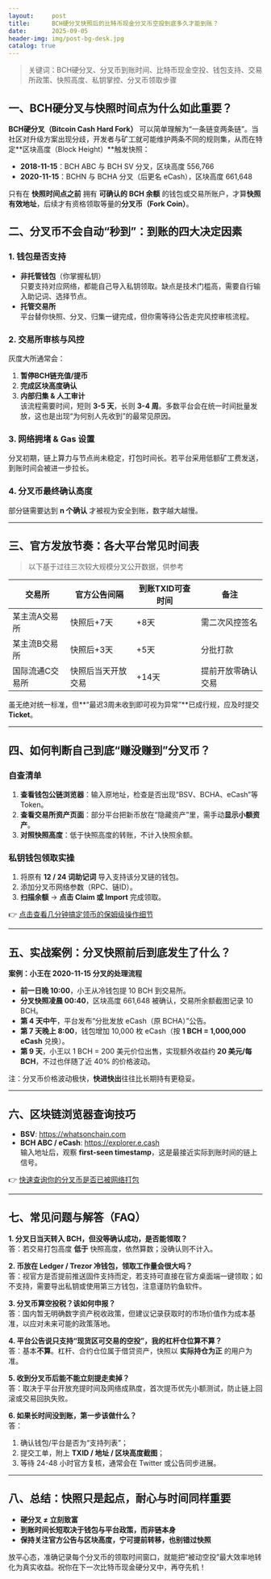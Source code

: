 ```yaml
---
layout:     post
title:      BCH硬分叉快照后的比特币现金分叉币空投到底多久才能到账？
date:       2025-09-05
header-img: img/post-bg-desk.jpg
catalog: true
---
```


> 关键词：BCH硬分叉、分叉币到账时间、比特币现金空投、钱包支持、交易所政策、快照高度、私钥掌控、分叉币领取步骤

## 一、BCH硬分叉与快照时间点为什么如此重要？

**BCH硬分叉（Bitcoin Cash Hard Fork）** 可以简单理解为“一条链变两条链”。当社区对升级方案出现分歧，开发者与矿工就可能维护两条不同的规则集，从而在特定**区块高度（Block Height）**触发快照：  
- **2018-11-15**：BCH ABC 与 BCH SV 分叉，区块高度 556,766  
- **2020-11-15**：BCHN 与 BCHA 分叉（后更名 eCash），区块高度 661,648  

只有在 **快照时间点之前** 拥有 **可确认的 BCH 余额** 的钱包或交易所账户，才算**快照有效地址**，后续才有资格领取等量的**分叉币（Fork Coin）**。

## 二、分叉币不会自动“秒到”：到账的四大决定因素

### 1. 钱包是否支持
- **非托管钱包**（你掌握私钥）  
  只要支持对应网络，都能自己导入私钥领取。缺点是技术门槛高，需要自行输入助记词、选择节点。
- **托管交易所**  
  平台替你快照、分叉、归集一键完成，但你需等待公告走完风控审核流程。

### 2. 交易所审核与风控
灰度大所通常会：  
1. **暂停BCH链充值/提币**  
2. **完成区块高度确认**  
3. **内部归集 & 人工审计**  
该流程需要时间，短则 **3-5 天**，长则 **3-4 周**。多数平台会在统一时间批量发放，这也是出现“为何别人先收到”的最常见原因。

### 3. 网络拥堵 & Gas 设置
分叉初期，链上算力与节点尚未稳定，打包时间长。若平台采用低额矿工费发送，到账时间会被进一步拉长。

### 4. 分叉币最终确认高度
部分链需要达到 **n 个确认** 才被视为安全到账，数字越大越慢。

---

## 三、官方发放节奏：各大平台常见时间表

> 以下基于过往三次较大规模分叉公开数据，供参考

| 交易所 | 官方公告间隔 | 到账TXID可查时间 | 备注 |
| --- | --- | --- | --- |
| 某主流A交易所 | 快照后+7天 | +8天 | 需二次风控签名 |
| 某主流B交易所 | 快照后+3天 | +5天 | 分批打款 |
| 国际流通C交易所 | 快照后当天开放交易 | +14天 | 提前开放零确认交易 |

虽无绝对统一标准，但**“最迟3周未收到即可视为异常”**已成行规，应及时提交 **Ticket**。

---

## 四、如何判断自己到底“赚没赚到”分叉币？

### 自查清单
1. **查看钱包公链浏览器**：输入原地址，检查是否出现“BSV、BCHA、eCash”等 Token。  
2. **查看交易所资产页面**：部分平台把新币放在“隐藏资产”里，需手动**显示小额资产**。  
3. **对照快照高度**：低于快照高度的转账，不计入快照余额。

### 私钥钱包领取实操
1. 将原有 **12 / 24 词助记词** 导入支持该分叉链的钱包。  
2. 添加分叉币网络参数（RPC、链ID）。  
3. **扫描余额** → **点击 Claim 或 Import** 完成领取。  

👉 [点击查看几分钟搞定领币的保姆级操作细节](https://okxdog.com/)

---

## 五、实战案例：分叉快照前后到底发生了什么？

**案例：小王在 2020-11-15 分叉的处理流程**

- **前一日晚 10:00**，小王从冷钱包提 10 BCH 到交易所。  
- **分叉快照凌晨 00:40**，区块高度 661,648 被确认，交易所余额截图记录 10 BCH。  
- **第 4 天中午**，平台发布“分批发放 eCash（原 BCHA）”公告。  
- **第 7 天晚上 8:00**，钱包增加 10,000 枚 eCash（按 **1 BCH = 1,000,000 eCash** 兑换）。  
- **第 9 天**，小王以 1 BCH = 200 美元价位出售，实现额外收益约 **20 美元/每 BCH**，不过也伴随了近 40% 的价格波动。

注：分叉币价格波动极快，**快进快出**往往比长期持有更稳妥。

---

## 六、区块链浏览器查询技巧

- **BSV**: https://whatsonchain.com  
- **BCH ABC / eCash**: https://explorer.e.cash  
输入地址后，观察 **first-seen timestamp**，这是最接近实际到账时间的链上信号。

👉 [快速查询你的分叉币是否已被网络打包](https://okxdog.com/)

---

## 七、常见问题与解答（FAQ）

**1. 分叉日当天转入 BCH，但没等确认成功，是否能领取？**  
答：若交易打包高度 **低于** 快照高度，依然算数；没确认则不计入。

**2. 币放在 Ledger / Trezor 冷钱包，领取工作量会很大吗？**  
答：视官方是否提前推送固件支持而定，若支持可直接在官方桌面端一键领取；如不支持，需要导出私钥或使用第三方钱包，注意谨防钓鱼软件。

**3. 分叉币算空投税？该如何申报？**  
答：国内暂无明确数字资产税收政策，但建议记录获取时的市场价值作为成本基准，以应对未来可能的政策落地。

**4. 平台公告说只支持“现货区可交易的空投”，我的杠杆仓位算不算？**  
答：基本**不算**。杠杆、合约仓位属于借贷资产，快照以 **实际持仓为正** 的用户为准。

**5. 收到分叉币后能不能立刻提走卖掉？**  
答：取决于平台开放充提时间及网络成熟度，首次提币优先小额测试，防止链上回滚或交易回执失败。

**6. 如果长时间没到账，第一步该做什么？**  
答：  
1. 确认钱包/平台是否为“支持列表”；  
2. 提交工单，附上 **TXID / 地址 / 区块高度截图**；  
3. 等待 24-48 小时官方复核，通常会在 Twitter 或公告同步进展。  

---

## 八、总结：快照只是起点，耐心与时间同样重要

- **硬分叉 ≠ 立刻致富**  
- **到账时间长短取决于钱包与平台政策，而非链本身**  
- **保持关注官方公告与区块高度，宁可提前转移，也别错过快照**  

放平心态，准确记录每个分叉币的领取时间窗口，就能把“被动空投”最大效率地转化为真实收益。祝你在下一次比特币现金硬分叉中，再夺先机！